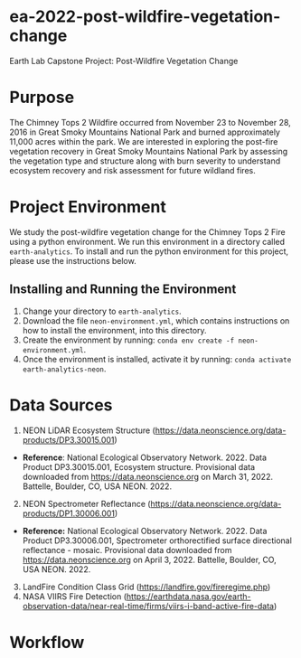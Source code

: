 # ea-2022-post-wildfire-vegetation-change
Earth Lab Capstone Project: Post-Wildfire Vegetation Change

# Purpose
The Chimney Tops 2 Wildfire occurred from November 23 to November 28, 2016 in Great Smoky Mountains National Park and burned approximately 11,000 acres within the park. We are interested in exploring the post-fire vegetation recovery in Great Smoky Mountains National Park by assessing the vegetation type and structure along with burn severity to understand ecosystem recovery and risk assessment for future wildland fires.
# Project Environment
We study the post-wildfire vegetation change for the Chimney Tops 2 Fire using a python environment. We run this environment in a directory called `earth-analytics`. To install and run the python environment for this project, please use the instructions below.
## Installing and Running the Environment
1. Change your directory to `earth-analytics`.
2. Download the file `neon-environment.yml`, which contains instructions on how to install the environment, into this directory. 
3. Create the environment by running: `conda env create -f neon-environment.yml`.
4. Once the environment is installed, activate it by running: `conda activate earth-analytics-neon`. 
# Data Sources
1. NEON LiDAR Ecosystem Structure (https://data.neonscience.org/data-products/DP3.30015.001)
* **Reference**: National Ecological Observatory Network. 2022. Data Product DP3.30015.001, Ecosystem structure. Provisional data downloaded from https://data.neonscience.org on March 31, 2022. Battelle, Boulder, CO, USA NEON. 2022.
2. NEON Spectrometer Reflectance (https://data.neonscience.org/data-products/DP1.30006.001)
* **Reference:** National Ecological Observatory Network. 2022. Data Product DP3.30006.001, Spectrometer orthorectified surface directional reflectance - mosaic. Provisional data downloaded from https://data.neonscience.org on April 3, 2022. Battelle, Boulder, CO, USA NEON. 2022.
3. LandFire Condition Class Grid (https://landfire.gov/fireregime.php)
4. NASA VIIRS Fire Detection (https://earthdata.nasa.gov/earth-observation-data/near-real-time/firms/viirs-i-band-active-fire-data)
# Workflow
